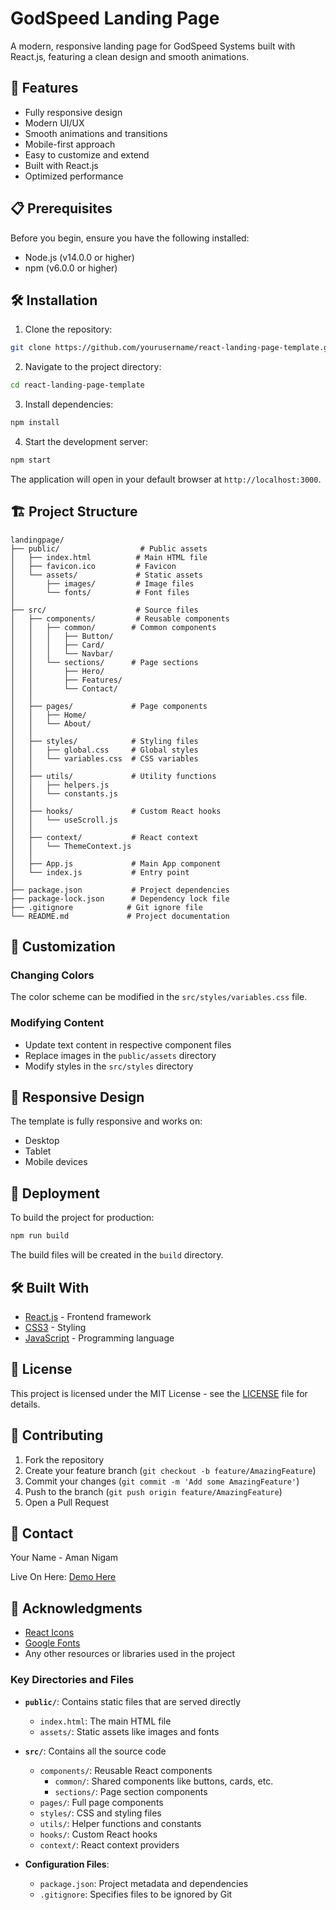 # GodSpeed Landing Page

A modern, responsive landing page for GodSpeed Systems built with React.js, featuring a clean design and smooth animations.

## 🚀 Features

- Fully responsive design
- Modern UI/UX
- Smooth animations and transitions
- Mobile-first approach
- Easy to customize and extend
- Built with React.js
- Optimized performance

## 📋 Prerequisites

Before you begin, ensure you have the following installed:
- Node.js (v14.0.0 or higher)
- npm (v6.0.0 or higher)

## 🛠️ Installation

1. Clone the repository:
```bash
git clone https://github.com/yourusername/react-landing-page-template.git
```

2. Navigate to the project directory:
```bash
cd react-landing-page-template
```

3. Install dependencies:
```bash
npm install
```

4. Start the development server:
```bash
npm start
```

The application will open in your default browser at `http://localhost:3000`.

## 🏗️ Project Structure

```
landingpage/
├── public/                  # Public assets
│   ├── index.html          # Main HTML file
│   ├── favicon.ico         # Favicon
│   └── assets/             # Static assets
│       ├── images/         # Image files
│       └── fonts/          # Font files
│
├── src/                    # Source files
│   ├── components/         # Reusable components
│   │   ├── common/        # Common components
│   │   │   ├── Button/
│   │   │   ├── Card/
│   │   │   └── Navbar/
│   │   └── sections/      # Page sections
│   │       ├── Hero/
│   │       ├── Features/
│   │       └── Contact/
│   │
│   ├── pages/             # Page components
│   │   ├── Home/
│   │   └── About/
│   │
│   ├── styles/            # Styling files
│   │   ├── global.css     # Global styles
│   │   └── variables.css  # CSS variables
│   │
│   ├── utils/             # Utility functions
│   │   ├── helpers.js
│   │   └── constants.js
│   │
│   ├── hooks/             # Custom React hooks
│   │   └── useScroll.js
│   │
│   ├── context/           # React context
│   │   └── ThemeContext.js
│   │
│   ├── App.js             # Main App component
│   └── index.js           # Entry point
│
├── package.json           # Project dependencies
├── package-lock.json      # Dependency lock file
├── .gitignore            # Git ignore file
└── README.md             # Project documentation
```

## 🎨 Customization

### Changing Colors
The color scheme can be modified in the `src/styles/variables.css` file.

### Modifying Content
- Update text content in respective component files
- Replace images in the `public/assets` directory
- Modify styles in the `src/styles` directory

## 📱 Responsive Design

The template is fully responsive and works on:
- Desktop
- Tablet
- Mobile devices

## 🚀 Deployment

To build the project for production:

```bash
npm run build
```

The build files will be created in the `build` directory.

## 🛠️ Built With

- [React.js](https://reactjs.org/) - Frontend framework
- [CSS3](https://developer.mozilla.org/en-US/docs/Web/CSS) - Styling
- [JavaScript](https://developer.mozilla.org/en-US/docs/Web/JavaScript) - Programming language

## 📝 License

This project is licensed under the MIT License - see the [LICENSE](LICENSE) file for details.

## 👥 Contributing

1. Fork the repository
2. Create your feature branch (`git checkout -b feature/AmazingFeature`)
3. Commit your changes (`git commit -m 'Add some AmazingFeature'`)
4. Push to the branch (`git push origin feature/AmazingFeature`)
5. Open a Pull Request

## 📧 Contact

Your Name - Aman Nigam

Live On Here: [Demo Here](https://6821360ebc4a58be4d22d135--frolicking-florentine-ee4e2e.netlify.app/)

## 🙏 Acknowledgments

- [React Icons](https://react-icons.github.io/react-icons/)
- [Google Fonts](https://fonts.google.com/)
- Any other resources or libraries used in the project

### Key Directories and Files

- **`public/`**: Contains static files that are served directly
  - `index.html`: The main HTML file
  - `assets/`: Static assets like images and fonts

- **`src/`**: Contains all the source code
  - `components/`: Reusable React components
    - `common/`: Shared components like buttons, cards, etc.
    - `sections/`: Page section components
  - `pages/`: Full page components
  - `styles/`: CSS and styling files
  - `utils/`: Helper functions and constants
  - `hooks/`: Custom React hooks
  - `context/`: React context providers

- **Configuration Files**:
  - `package.json`: Project metadata and dependencies
  - `.gitignore`: Specifies files to be ignored by Git

